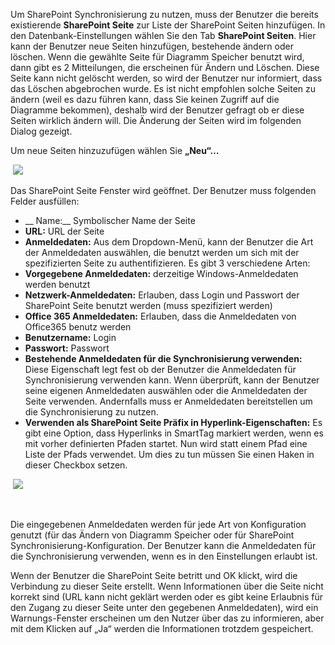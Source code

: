 Um SharePoint Synchronisierung zu nutzen, muss der Benutzer die bereits existierende __SharePoint Seite__ zur Liste der SharePoint Seiten hinzufügen. In den Datenbank-Einstellungen wählen Sie den Tab __SharePoint Seiten__. Hier kann der Benutzer neue Seiten hinzufügen, bestehende ändern oder löschen. Wenn die gewählte Seite für Diagramm Speicher benutzt wird, dann gibt es 2 Mitteilungen, die erscheinen für Ändern und Löschen. Diese Seite kann nicht gelöscht werden, so wird der Benutzer nur informiert, dass das Löschen abgebrochen wurde. Es ist nicht empfohlen solche Seiten zu ändern (weil es dazu führen kann, dass Sie keinen Zugriff auf die Diagramme bekommen), deshalb wird der Benutzer gefragt ob er diese Seiten wirklich ändern will. Die Änderung der Seiten wird im folgenden Dialog gezeigt. 

Um neue Seiten hinzuzufügen wählen Sie __„Neu“…__

 ![](//images.ctfassets.net/utx1h0gfm1om/2OoLQYjnRmqWA2qce0k0Kg/6300ca5f193f8d48540ed083b1742106/329161.png)

Das SharePoint Seite Fenster wird geöffnet. Der Benutzer muss folgenden Felder ausfüllen:
- __	Name:__ Symbolischer Name der Seite
- __URL:__ URL der Seite
-	__Anmeldedaten:__ Aus dem Dropdown-Menü, kann der Benutzer die Art der Anmeldedaten auswählen, die benutzt werden um sich mit der spezifizierten Seite zu authentifizieren. Es gibt 3 verschiedene Arten:
  -	__Vorgegebene Anmeldedaten:__ derzeitige Windows-Anmeldedaten werden benutzt 
  -	__Netzwerk-Anmeldedaten:__ Erlauben, dass Login und Passwort der SharePoint Seite benutzt werden (muss spezifiziert werden)
  -	__Office 365 Anmeldedaten:__ Erlauben, dass die Anmeldedaten von Office365 benutz werden 
-	__Benutzername:__ Login
-	__Passwort:__  Passwort
-	__Bestehende Anmeldedaten für die Synchronisierung verwenden:__ Diese Eigenschaft legt fest ob der Benutzer die Anmeldedaten für Synchronisierung verwenden kann. Wenn überprüft, kann der Benutzer seine eigenen Anmeldedaten auswählen oder die Anmeldedaten der Seite verwenden. Andernfalls muss er Anmeldedaten bereitstellen um die Synchronisierung zu nutzen. 
-	__Verwenden als SharePoint Seite Präfix in Hyperlink-Eigenschaften:__ Es gibt eine Option, dass Hyperlinks in SmartTag markiert werden, wenn es mit vorher definierten Pfaden startet. Nun wird statt einem Pfad eine Liste der Pfads verwendet. Um dies zu tun müssen Sie einen Haken in dieser Checkbox setzen. 

 ![](//images.ctfassets.net/utx1h0gfm1om/1bzu2DWZUu4EOcCIusq8ka/2da990920d3376b4f6db456e41240ded/329160.png)

 

Die eingegebenen Anmeldedaten werden für jede Art von Konfiguration genutzt (für das Ändern von Diagramm Speicher oder für SharePoint Synchronisierung-Konfiguration. Der Benutzer kann die Anmeldedaten für die Synchronisierung verwenden, wenn es in den Einstellungen erlaubt ist. 

Wenn der Benutzer die SharePoint Seite betritt und OK klickt, wird die Verbindung zu dieser Seite erstellt. Wenn Informationen über die Seite nicht korrekt sind (URL kann nicht geklärt werden oder es gibt keine Erlaubnis für den Zugang zu dieser Seite unter den gegebenen Anmeldedaten), wird ein Warnungs-Fenster erscheinen um den Nutzer über das zu informieren, aber mit dem Klicken auf „Ja“ werden die Informationen trotzdem gespeichert. 

 

